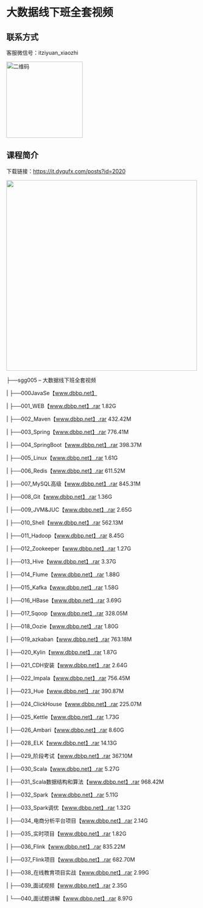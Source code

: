 # 大数据线下班全套视频

## 联系方式

客服微信号：itziyuan_xiaozhi

<img src="https://ziyuanyun.oss-cn-guangzhou.aliyuncs.com/common/20240614073449/666b82192834a.jpg" width="200" height="200" alt="二维码">

## 课程简介

下载链接：https://it.dyqufx.com/posts?id=2020

<img src="https://ziyuanyun.oss-cn-guangzhou.aliyuncs.com/yun/20240515183630/6644902e22678.jpg" width="500" alt="">

  ├──sgg005 &#8211; 大数据线下班全套视频

 | ├──000JavaSe【www.dbbp.net】

 | ├──001_WEB【www.dbbp.net】.rar 1.82G

 | ├──002_Maven【www.dbbp.net】.rar 432.42M

 | ├──003_Spring【www.dbbp.net】.rar 776.41M

 | ├──004_SpringBoot【www.dbbp.net】.rar 398.37M

 | ├──005_Linux【www.dbbp.net】.rar 1.61G

 | ├──006_Redis【www.dbbp.net】.rar 611.52M

 | ├──007_MySQL高级【www.dbbp.net】.rar 845.31M

 | ├──008_Git【www.dbbp.net】.rar 1.36G

 | ├──009_JVM&amp;JUC【www.dbbp.net】.rar 2.65G

 | ├──010_Shell【www.dbbp.net】.rar 562.13M

 | ├──011_Hadoop【www.dbbp.net】.rar 8.45G

 | ├──012_Zookeeper【www.dbbp.net】.rar 1.27G

 | ├──013_Hive【www.dbbp.net】.rar 3.37G

 | ├──014_Flume【www.dbbp.net】.rar 1.88G

 | ├──015_Kafka【www.dbbp.net】.rar 1.58G

 | ├──016_HBase【www.dbbp.net】.rar 3.69G

 | ├──017_Sqoop【www.dbbp.net】.rar 328.05M

 | ├──018_Oozie【www.dbbp.net】.rar 1.80G

 | ├──019_azkaban【www.dbbp.net】.rar 763.18M

 | ├──020_Kylin【www.dbbp.net】.rar 1.87G

 | ├──021_CDH安装【www.dbbp.net】.rar 2.64G

 | ├──022_Impala【www.dbbp.net】.rar 756.45M

 | ├──023_Hue【www.dbbp.net】.rar 390.87M

 | ├──024_ClickHouse【www.dbbp.net】.rar 225.07M

 | ├──025_Kettle【www.dbbp.net】.rar 1.73G

 | ├──026_Ambari【www.dbbp.net】.rar 8.60G

 | ├──028_ELK【www.dbbp.net】.rar 14.13G

 | ├──029_阶段考试【www.dbbp.net】.rar 367.10M

 | ├──030_Scala【www.dbbp.net】.rar 5.27G

 | ├──031_Scala数据结构和算法【www.dbbp.net】.rar 968.42M

 | ├──032_Spark【www.dbbp.net】.rar 5.11G

 | ├──033_Spark调优【www.dbbp.net】.rar 1.32G

 | ├──034_电商分析平台项目【www.dbbp.net】.rar 2.14G

 | ├──035_实时项目【www.dbbp.net】.rar 1.82G

 | ├──036_Flink【www.dbbp.net】.rar 835.22M

 | ├──037_Flink项目【www.dbbp.net】.rar 682.70M

 | ├──038_在线教育项目实战【www.dbbp.net】.rar 2.99G

 | ├──039_面试视频【www.dbbp.net】.rar 2.35G

 | └──040_面试题讲解【www.dbbp.net】.rar 8.97G

  